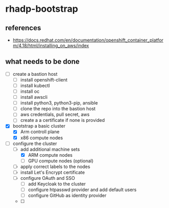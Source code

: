 # rhadp-bootstrap

## references
- https://docs.redhat.com/en/documentation/openshift_container_platform/4.18/html/installing_on_aws/index

## what needs to be done

- [ ] create a bastion host
    - [ ] install openshift-client
    - [ ] install kubectl
    - [ ] install oc
    - [ ] install awscli
    - [ ] install python3, python3-pip, ansible 
    - [ ] clone the repo into the bastion host
    - [ ] aws credentials, pull secret, aws
    - [ ] create a a certificate if none is provided

- [X] bootstrap a basic cluster
    - [X] Arm controll plane
    - [X] x86 compute nodes

- [ ] configure the cluster
    - [ ] add additional machine sets
        - [X] ARM compute nodes
        - [ ] GPU compute nodes (optional)
    - [ ] apply correct labels to the nodes
    - [ ] install Let's Encrypt certificate
    - [ ] configure OAuth and SSO
        - [ ] add Keycloak to the cluster
        - [ ] configure htpasswd provider and add default users
        - [ ] configure GitHub as identity provider
    - [ ] 